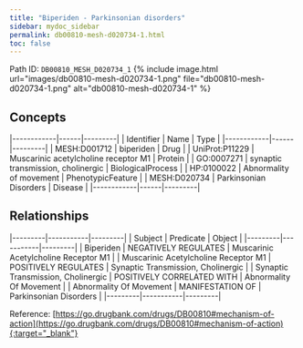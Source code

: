 ```yaml
---
title: "Biperiden - Parkinsonian disorders"
sidebar: mydoc_sidebar
permalink: db00810-mesh-d020734-1.html
toc: false 
---
```



Path ID: `DB00810_MESH_D020734_1`
{% include image.html url="images/db00810-mesh-d020734-1.png" file="db00810-mesh-d020734-1.png" alt="db00810-mesh-d020734-1" %}

## Concepts

|------------|------|---------|
| Identifier | Name | Type    |
|------------|------|---------|
| MESH:D001712 | biperiden | Drug |
| UniProt:P11229 | Muscarinic acetylcholine receptor M1 | Protein |
| GO:0007271 | synaptic transmission, cholinergic | BiologicalProcess |
| HP:0100022 | Abnormality of movement | PhenotypicFeature |
| MESH:D020734 | Parkinsonian Disorders | Disease |
|------------|------|---------|

## Relationships

|---------|-----------|---------|
| Subject | Predicate | Object  |
|---------|-----------|---------|
| Biperiden | NEGATIVELY REGULATES | Muscarinic Acetylcholine Receptor M1 |
| Muscarinic Acetylcholine Receptor M1 | POSITIVELY REGULATES | Synaptic Transmission, Cholinergic |
| Synaptic Transmission, Cholinergic | POSITIVELY CORRELATED WITH | Abnormality Of Movement |
| Abnormality Of Movement | MANIFESTATION OF | Parkinsonian Disorders |
|---------|-----------|---------|

Reference: [https://go.drugbank.com/drugs/DB00810#mechanism-of-action](https://go.drugbank.com/drugs/DB00810#mechanism-of-action){:target="_blank"}